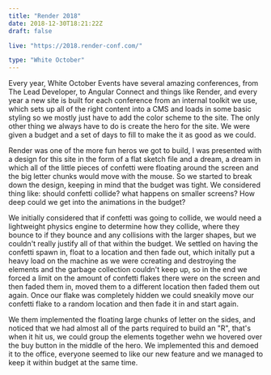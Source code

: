 ```yaml
---
title: "Render 2018"
date: 2018-12-30T18:21:22Z
draft: false

live: "https://2018.render-conf.com/"

type: "White October"
---
```


Every year, White October Events have several amazing conferences, from The Lead Developer, to Angular Connect and things like Render, and every year a new site is built for each conference from an internal toolkit we use, which sets up all of the right content into a CMS and loads in some basic styling so we mostly just have to add the color scheme to the site. The only other thing we always have to do is create the hero for the site. We were given a budget and a set of days to fill to make the it as good as we could.

Render was one of the more fun heros we got to build, I was presented with a design for this site in the form of a flat sketch file and a dream, a dream in which all of the little pieces of confetti were floating around the screen and the big letter chunks would move with the mouse. So we started to break down the design, keeping in mind that the budget was tight. We considered thing like: should confetti collide? what happens on smaller screens? How deep could we get into the animations in the budget? 

We initially considered that if confetti was going to collide, we would need a lightweight physics engine to determine how they collide, where they bounce to if they bounce and any collisions with the larger shapes, but we couldn't really justify all of that within the budget. We settled on having the confetti spawn in, float to a location and then fade out, which initally put a heavy load on the machine as we were ccreating and destroying the elements and the garbage collection couldn't keep up, so in the end we forced a limit on the amount of confetti flakes there were on the screen and then faded them in, moved them to a different location then faded them out again. Once our flake was completely hidden we could sneakily move our confetti flake to a random location and then fade it in and start again.

We them implemented the floating large chunks of letter on the sides, and noticed that we had almost all of the parts required to build an "R", that's when it hit us, we could group the elements together wehn we hovered over the buy button in the middle of the hero. We implemented this and demoed it to the office, everyone seemed to like our new feature and we managed to keep it within budget at the same time.
